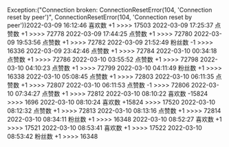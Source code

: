 Exception:("Connection broken: ConnectionResetError(104, 'Connection reset by peer')", ConnectionResetError(104, 'Connection reset by peer'))2022-03-09  16:12:46   喜欢数 +1 >>>> 17503
2022-03-09  17:25:37   点赞数 +1 >>>> 72778
2022-03-09  17:44:25   点赞数 +1 >>>> 72780
2022-03-09  19:53:56   点赞数 +1 >>>> 72782
2022-03-09  21:52:49   粉丝数 -1 >>>> 16336
2022-03-09  23:42:46   点赞数 +1 >>>> 72784
2022-03-10  00:34:18   点赞数 +1 >>>> 72786
2022-03-10  03:55:52   点赞数 +1 >>>> 72798
2022-03-10  04:10:23   点赞数 +1 >>>> 72799
2022-03-10  04:11:49   粉丝数 +1 >>>> 16338
2022-03-10  05:08:45   点赞数 +1 >>>> 72803
2022-03-10  06:11:35   点赞数 +1 >>>> 72807
2022-03-10  06:11:53   点赞数 -1 >>>> 72806
2022-03-10  07:34:27   点赞数 +1 >>>> 72812
2022-03-10  08:10:22   喜欢数 -15824 >>>> 1696
2022-03-10  08:10:24   喜欢数 +15824 >>>> 17520
2022-03-10  08:12:32   点赞数 +1 >>>> 72813
2022-03-10  08:13:16   点赞数 +1 >>>> 72814
2022-03-10  08:34:11   粉丝数 +1 >>>> 16348
2022-03-10  08:52:27   喜欢数 +1 >>>> 17521
2022-03-10  08:53:41   喜欢数 +1 >>>> 17522
2022-03-10  08:53:42   粉丝数 +1 >>>> 16348
